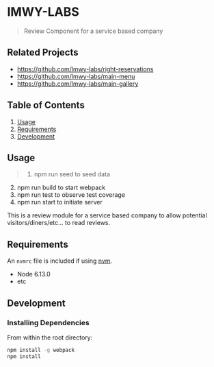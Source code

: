 # IMWY-LABS

> Review Component for a service based company

## Related Projects

  - https://github.com/lmwy-labs/right-reservations
  - https://github.com/lmwy-labs/main-menu
  - https://github.com/lmwy-labs/main-gallery

## Table of Contents

1. [Usage](#Usage)
1. [Requirements](#requirements)
1. [Development](#development)

## Usage

> 1. npm run seed to seed data
  2. npm run build to start webpack
  3. npm run test to observe test coverage
  4. npm run start to initiate server

  This is a review module for a service based company to allow potential visitors/diners/etc... to read reviews.

## Requirements

An `nvmrc` file is included if using [nvm](https://github.com/creationix/nvm).

- Node 6.13.0
- etc

## Development

### Installing Dependencies

From within the root directory:

```sh
npm install -g webpack
npm install
```


